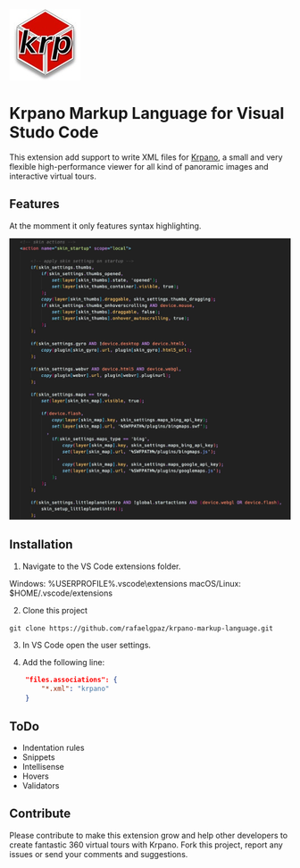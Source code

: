 ![Screenshot](images/icon.jpg)

# Krpano Markup Language for Visual Studo Code

This extension add support to write XML files for [Krpano](https://krpano.com/), a small and very flexible high-performance viewer for all kind of panoramic images and interactive virtual tours.

## Features

At the momment it only features syntax highlighting.

![Screenshot](images/vscode-krpano-markup-language.jpg)

## Installation

1. Navigate to the VS Code extensions folder.

Windows: %USERPROFILE%\.vscode\extensions
macOS/Linux: $HOME/.vscode/extensions

2. Clone this project

``git clone https://github.com/rafaelgpaz/krpano-markup-language.git``

3. In VS Code open the user settings.

4. Add the following line:

```json
    "files.associations": {
        "*.xml": "krpano"
    }

```

## ToDo

- Indentation rules
- Snippets
- Intellisense
- Hovers
- Validators

## Contribute

Please contribute to make this extension grow and help other developers to create fantastic 360 virtual tours with Krpano.
Fork this project, report any issues or send your comments and suggestions.